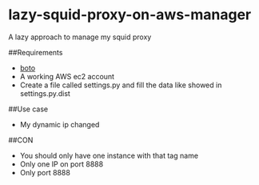 # lazy-squid-proxy-on-aws-manager
A lazy approach to manage my squid proxy

##Requirements

- [boto](https://pypi.python.org/pypi/boto)
- A working AWS ec2 account
- Create a file called settings.py and fill the data like showed in
settings.py.dist

##Use case

- My dynamic ip changed

##CON

- You should only have one instance with that tag name
- Only one IP on port 8888
- Only port 8888
